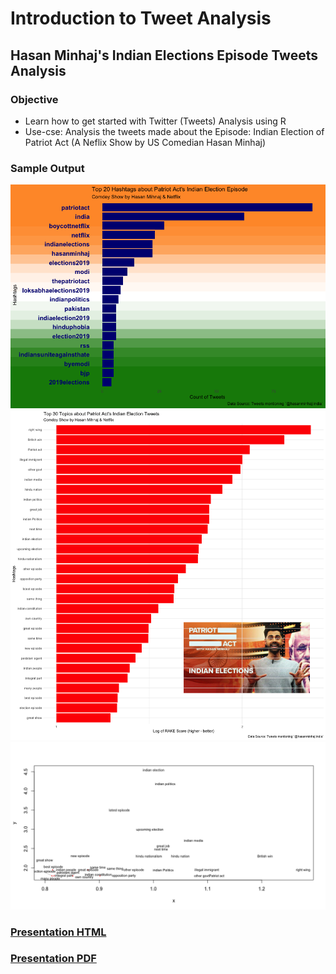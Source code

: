 # Introduction to Tweet Analysis
## Hasan Minhaj's Indian Elections Episode Tweets Analysis

### Objective

+ Learn how to get started with Twitter (Tweets) Analysis using R 
+ Use-cse: Analysis the tweets made about the Episode: Indian Election of Patriot Act (A Neflix Show by US Comedian Hasan Minhaj)

### Sample Output

![top_20](top20_hashtags_new.png)
![top_30](top30_topics.png)
![textplot](textplot_new.png)


### [Presentation HTML](https://amrrs.github.io/intro_to_tweets_analysis/presentation.html#1)

### [Presentation PDF](presentation.pdf)
